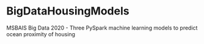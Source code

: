 # BigDataHousingModels
MSBAIS Big Data 2020 - Three PySpark machine learning models to predict ocean proximity of housing
